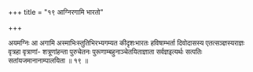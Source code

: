 +++
title = "१९ आग्निरगामि भारतो"

+++

अयमग्निः आ अगामि अस्माभिःस्तुतिभिरभ्यगम्यत कीदृशःभारतः हविषाम्भर्ता दिवोदासस्य एतत्सञ्ज्ञस्यराज्ञः वृत्रहा वृत्राणां- शत्रूणांहन्ता पुरुचेतनः पुरूणाम्बहुनाञ्चेतयिताज्ञाता सर्वज्ञइत्यर्थः सत्पतिः सतांयजमानानाम्पालयिता ॥ १९ ॥